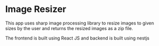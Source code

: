 # Image Resizer

This app uses sharp image processing library to resize images to given sizes by the user and returns the resized images as a zip file.

The frontend is built using React JS and backend is built using nestjs